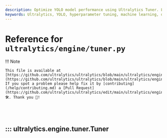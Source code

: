 ```yaml
---
description: Optimize YOLO model performance using Ultralytics Tuner. Learn about systematic hyperparameter tuning for object detection, segmentation, classification, and tracking.
keywords: Ultralytics, YOLO, hyperparameter tuning, machine learning, deep learning, object detection, instance segmentation, image classification, pose estimation, multi-object tracking
---
```


# Reference for `ultralytics/engine/tuner.py`

!!! Note

    This file is available at [https://github.com/ultralytics/ultralytics/blob/main/ultralytics/engine/tuner.py](https://github.com/ultralytics/ultralytics/blob/main/ultralytics/engine/tuner.py). If you spot a problem please help fix it by [contributing](/help/contributing.md) a [Pull Request](https://github.com/ultralytics/ultralytics/edit/main/ultralytics/engine/tuner.py) 🛠️. Thank you 🙏!

<br><br>

## ::: ultralytics.engine.tuner.Tuner

<br><br>